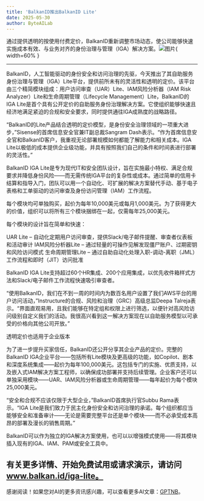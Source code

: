 ```yaml
---
title: 'BalkanID推出BalkanID Lite'
date: 2025-05-30
author: ByteAILab
---
```


通过提供透明的按使用付费定价，BalkanID重新调整市场动态，使公司能够快速实施成本有效、与业务对齐的身份治理与管理（IGA）解决方案。![图片](https://ai-techpark.com/wp-content/uploads/BalkanID.jpg){ width=60% }

---


BalkanID，人工智能驱动的身份安全和访问治理的先驱，今天推出了其自助服务身份治理与管理（IGA）Lite平台，提供前所未有的灵活性和透明的定价。该平台由三个精简模块组成：用户访问审查（UAR）Lite、IAM风险分析器（IAM Risk Analyzer）Lite和生命周期管理（Lifecycle Management）Lite，BalkanID的IGA Lite是首个具有公开定价的自助服务身份治理解决方案。它使组织能够快速且经济地满足紧迫的合规和安全要求，同时提供通往IGA成熟度的战略路径。

“BalkanID的Lite产品结合透明的定价模型，是身份安全治理领域的一项重大进步，”Sisense的首席信息安全官兼IT副总裁Sangram Dash表示。“作为首席信息安全官和BalkanID客户，我重视无论部署规模如何都能了解能力和相关成本。IGA Lite以极低的成本提供企业级功能，并具有按照我们自己的条件和时间表进行部署的灵活性。”

BalkanID IGA Lite是专为现代IT和安全团队设计，旨在实施最小特权、满足合规要求并降低身份风险——而无需传统IGA平台的复杂性或成本。通过简单的信用卡结算和指导入门，团队可以用一个自动化、可扩展的解决方案替代手动、基于电子表格和工单驱动的访问审查及身份访问管理（IAM）工作流程。

每个模块均可单独购买，起价为每年10,000美元或每月1,000美元。为了获得更大的价值，组织可以将所有三个模块捆绑在一起，仅需每年25,000美元。

每个模块的设计旨在简单和快速：

UAR Lite – 自动化定期用户访问审查，提供Slack/电子邮件提醒、审查者仪表板和活动审计
IAM风险分析器Lite – 通过轻量的可操作见解发现僵尸账户、过期密钥和风险访问模式
生命周期管理Lite – 通过自助自动化处理入职-调动-离职（JML）工作流程和即时（JIT）访问批准

BalkanID IGA Lite支持超过60个HR集成、200个应用集成，以优先收件箱样式方法和Slack/电子邮件工作流程快速吸引审查者。

“使用BalkanID，我们在不到一周的时间内为数百名用户设置了我们AWS平台的用户访问活动，”Instructure的合规、风险和治理（GRC）高级总监Deepa Talreja表示。“界面直观易用，且我们能够在特定组和权限上进行筛选，以便针对高风险访问级别自定义我们的活动。我很高兴看到这一解决方案现在以自助服务模型以可承受的价格向其他公司开放。”

透明定价也适用于企业版本

为了进一步提升买家信任，BalkanID还公开分享其企业产品的定价。完整的BalkanID IGA企业平台——包括所有Lite模块及更高级的功能，如Copilot、剧本和深度系统集成——起价为每年100,000美元。这包括专门的实施、优质支持，以及嵌入式IAM解决方案工程师，以确保成功部署并支持后续管理。企业客户还可以单独采用模块——UAR、IAM风险分析器或生命周期管理——每年起价为每个模块25,000美元。

“安全和合规不应该仅限于大型企业，”BalkanID首席执行官Subbu Rama表示。“IGA Lite是我们致力于民主化身份安全和访问治理的承诺。每个组织都应当能够安全和准备审计——无论是需要完整平台还是单个模块——而不必承受成本高昂的部署及漫长的销售周期。”

BalkanID可以作为独立的IGA解决方案使用，也可以以增强模式使用——将其模块插入现有的IGA、IAM、PAM或安全工具中。

有关更多详情、开始免费试用或请求演示，请访问 www.balkan.id/iga-lite。
---
感谢阅读！如果您对AI的更多资讯感兴趣，可以查看更多AI文章：[GPTNB](https://gptnb.com)。